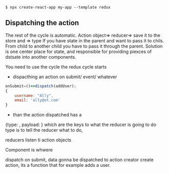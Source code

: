 ```
$ npx create-react-app my-app --template redux
```

## Dispatching the action

The rest of the cycle is automatic. Action object=> reducer=> save it to the store and => type
If you have state in the parent and want to pass it to chils.
From child to another child you have to pass it through the parent.
Solution is one center place for state, and responsible for providing piexces of dstsate into another components.

You need to use the cycle
the redux cycle starts

- dispacthing an action on submit/ event/ whatever

```javascript
onSubmit=()=>dispatch(addUser);
{
    username: "Ally",
    email: 'ally@et.com'
}
```

- than the action dispatched has a

{type: ,
payload: } which are the keys to what the reducer is going to do
type is to tell the reducer what to do,

reducers listen ti action objects

Component is whwere

dispatch on submit, data gonna be dispatched to action creator
create action, its a function that for example adds a user.

